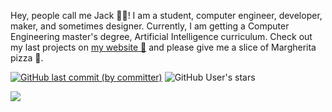 Hey, people call me Jack 👨‍💻! I am a student, computer engineer, developer, maker, and sometimes designer. Currently, I am getting a Computer Engineering master's degree, Artificial Intelligence curriculum. Check out my last projects on [my website 🌵](https://jacksalici.com) and please give me a slice of Margherita pizza 🍕.

<a href="http://jacksalici.com"><img alt="GitHub last commit (by committer)" src="https://img.shields.io/github/last-commit/jacksalici/jacksalici.com?style=flat-square&label=%F0%9F%9A%80Check%20out%20jacksalici.com!%20Updated:&labelColor=gray&color=pink&link=https%3A%2F%2Fjacksalici.com"></a>
![GitHub User's stars](https://img.shields.io/github/stars/jacksalici?affiliations=OWNER&style=flat-square&label=🌟Github%20Stars)


![](https://hit.yhype.me/github/profile?user_id=58181697)




